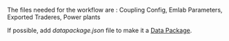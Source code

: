 The files needed for the workflow are : 
Coupling Config, 
Emlab Parameters, 
Exported Traderes, 
Power plants




If possible, add *datapackage.json* file to make it a [Data Package](https://frictionlessdata.io/data-package/).

